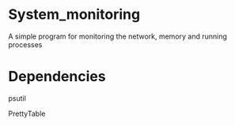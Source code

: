# System_monitoring
<p> A simple program for monitoring the network, memory and running processes </p>

# Dependencies
<p> psutil </p>
<p> PrettyTable</p>

